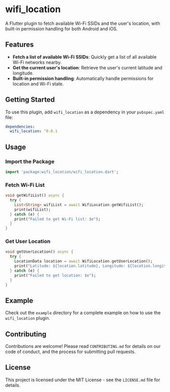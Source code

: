 
# wifi_location

A Flutter plugin to fetch available Wi-Fi SSIDs and the user's location, with built-in permission handling for both Android and iOS.

## Features

- **Fetch a list of available Wi-Fi SSIDs**: Quickly get a list of all available Wi-Fi networks nearby.
- **Get the current user's location**: Retrieve the user's current latitude and longitude.
- **Built-in permission handling**: Automatically handle permissions for location and Wi-Fi state.

## Getting Started

To use this plugin, add `wifi_location` as a dependency in your `pubspec.yaml` file:

```yaml
dependencies:
  wifi_location: ^0.0.1
```

## Usage

### Import the Package

```dart
import 'package:wifi_location/wifi_location.dart';
```

### Fetch Wi-Fi List

```dart
void getWifiList() async {
  try {
    List<String> wifiList = await WifiLocation.getWifiList();
    print(wifiList);
  } catch (e) {
    print("Failed to get Wi-Fi list: $e");
  }
}
```

### Get User Location

```dart
void getUserLocation() async {
  try {
    LocationData location = await WifiLocation.getUserLocation();
    print("Latitude: ${location.latitude}, Longitude: ${location.longitude}");
  } catch (e) {
    print("Failed to get location: $e");
  }
}
```

## Example

Check out the `example` directory for a complete example on how to use the `wifi_location` plugin.

## Contributing

Contributions are welcome! Please read `CONTRIBUTING.md` for details on our code of conduct, and the process for submitting pull requests.

## License

This project is licensed under the MIT License - see the `LICENSE.md` file for details.